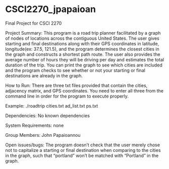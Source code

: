 # CSCI2270_jpapaioan
Final Project for CSCI 2270

Project Summary: 
This program is a road trip planner facilitated by a graph of nodes of locations across the contiguous United States. The user gives starting and final destinations along with their GPS coordinates in latitude, longitude(ex: 37.5, 121.5), and the program determines the closest cities in the graph and constructs a shortest path route. The user also provides the average number of hours they will be driving per day and estimates the total duration of the trip. You can print the graph to see which cities are included and the program checks to see whether or not your starting or final destinations are already in the graph.

How to Run:
There are three txt files provided that contain the cities, adjacency matrix, and GPS coordinates. You need to enter all three from the command line in order for the program to execute properly.

Example:
./roadtrip cities.txt ad_list.txt ps.txt

Dependencies:
No known dependencies

System Requirements:
none

Group Members:
John Papaioannou

Open issues/bugs:
The program doesn’t check that the user merely chose not to capitalize a starting or final destination when comparing to the cities in the graph, such that “portland” won’t be matched with “Portland” in the graph.

